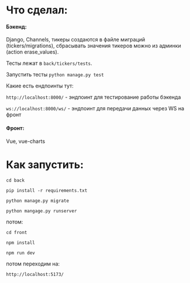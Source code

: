 # Что сделал:

#### Бэкенд: 

Django, Channels, тикеры создаются в файле миграций 
(tickers/migrations), сбрасывать значения тикеров можно
из админки (action erase_values).

Тесты лежат в `back/tickers/tests`.

Запустить тесты `python manage.py test`

Какие есть ендпоинты тут:

`http://localhost:8000/` - эндпоинт для тестирование работы бэкенда

`ws://localhost:8000/ws/` - эндпоинт для передачи данных через WS на фронт
 
#### Фронт: 

Vue, vue-charts

# Как запустить:

`cd back`

`pip install -r requirements.txt`

`python manage.py migrate`

`python mangage.py runserver`

потом:

`cd front`

`npm install`

`npm run dev`

потом переходим на:

`http://localhost:5173/`